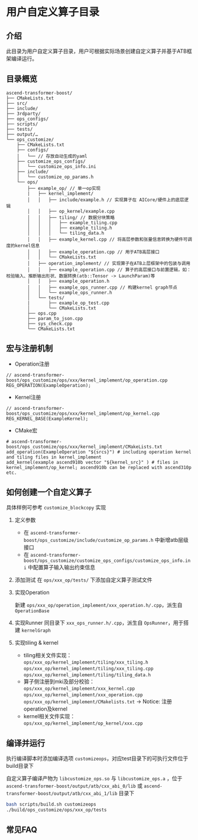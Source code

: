 # 用户自定义算子目录

## 介绍

此目录为用户自定义算子目录，用户可根据实际场景创建自定义算子并基于ATB框架编译运行。

## 目录概览

```
ascend-transformer-boost/
├── CMakeLists.txt
├── src/
├── include/
├── 3rdparty/
├── ops_configs/
├── scripts/
├── tests/             
├── output/…
└── ops_customize/
    ├── CMakeLists.txt
    ├── configs/
    │   └── // 存放自动生成的yaml
    ├── customize_ops_configs/
    │   └── customize_ops_info.ini
    ├── include/
    │   └── customize_op_params.h
    └── ops/
        ├── example_op/ // 单一op实现
        |   ├── kernel_implement/
        │   │   ├── include/example.h // 实现算子在 AICore/硬件上的底层逻辑
        │   │   ├── op_kernel/example.cpp
        │   │   ├── tiling/ // 数据分块策略
        │   │   │   ├── example_tiling.cpp
        │   │   │   ├── example_tiling.h
        │   │   │   └── tiling_data.h
        │   │   ├── example_kernel.cpp // 将高层参数和张量信息转换为硬件可调度的kernel信息
        │   │   ├── example_operation.cpp // 用于ATB高层接口
        │   │   └── CMakeLists.txt
        │   ├── operation_implement/ // 实现算子在ATB上层框架中的包装与调用
        │   │   ├── example_operation.cpp // 算子的高层接口与前置逻辑，如：校验输入、推断输出形状、数据转换(atb::Tensor -> LaunchParam)等
        │   │   ├── example_operation.h
        │   │   ├── example_ops_runner.cpp // 构建kernel graph节点
        │   │   └── example_ops_runner.h
        │   └── tests/
        |       ├── example_op_test.cpp
        │       └── CMakeLists.txt
        ├── ops.cpp
        ├── param_to_json.cpp
        ├── sys_check.cpp
        └── CMakeLists.txt
```

## 宏与注册机制

- Operation注册

```
// ascend-transformer-boost/ops_customize/ops/xxx/kernel_implement/op_operation.cpp
REG_OPERATION(ExampleOperation);
```

- Kernel注册

```
// ascend-transformer-boost/ops_customize/ops/xxx/kernel_implement/op_kernel.cpp
REG_KERNEL_BASE(ExampleKernel);
```

- CMake宏

```
# ascend-transformer-boost/ops_customize/ops/xxx/kernel_implement/CMakeLists.txt
add_operation(ExampleOperation "${srcs}") # including operation kernel and tiling files in kernel_implement
add_kernel(example ascend910b vector "${kernel_src}" ) # files in kernel_implement/op_kernel; ascend910b can be replaced with ascend310p etc.
```

## 如何创建一个自定义算子

具体样例可参考 `customize_blockcopy` 实现

1. 定义参数
   
   - 在 `ascend-transformer-boost/ops_customize/include/customize_op_params.h` 中新增atb层级接口
   - 在 `ascend-transformer-boost/ops_customize/customize_ops_configs/customize_ops_info.ini`  中配置算子输入输出约束信息
2. 添加测试
   在 `ops/xxx_op/tests/` 下添加自定义算子测试文件
3. 实现Operation
   
   新建 `ops/xxx_op/operation_implement/xxx_operation.h/.cpp`，派生自 `OperationBase`
4. 实现Runner
   同目录下 `xxx_ops_runner.h/.cpp`，派生自 `OpsRunner`，用于搭建 `kernelGraph`
5. 实现tiling & kernel
   
   - tiling相关文件实现：
     `ops/xxx_op/kernel_implement/tiling/xxx_tiling.h`
     `ops/xxx_op/kernel_implement/tiling/xxx_tiling.cpp`
     `ops/xxx_op/kernel_implement/tiling/tiling_data.h`
   - 算子侧注册到mki及部分校验：
     `ops/xxx_op/kernel_implement/xxx_kernel.cpp`
     `ops/xxx_op/kernel_implement/xxx_operation.cpp`
     `ops/xxx_op/kernel_implement/CMakelists.txt` -> Notice: 注册operation及kernel
   - kernel相关文件实现：
     `ops/xxx_op/kernel_implement/op_kernel/xxx.cpp`

## 编译并运行

执行编译脚本时添加编译选项 `customizeops`，对应test目录下的可执行文件位于build目录下

自定义算子编译产物为 `libcustomize_ops.so` 与 `libcustomize_ops.a` ，位于 `ascend-transformer-boost/output/atb/cxx_abi_0/lib` 或 `ascend-transformer-boost/output/atb/cxx_abi_1/lib` 目录下

```sh
bash scripts/build.sh customizeops
./build/ops_customize/ops/xxx_op/tests
```

## 常见FAQ
